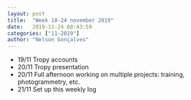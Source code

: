 ```yaml
---
layout: post
title:  "Week 18-24 november 2019"
date:   2019-11-24 08:43:59
categories: ["11-2019"]
author: "Nelson Gonçalves"
---
```


* 19/11 Tropy accounts
* 20/11 Tropy presentation
* 20/11 Full afternoon working on multiple projects: training, photogrammetry, etc.
* 21/11 Set up this weekly log 
